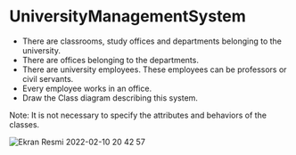 # UniversityManagementSystem

- There are classrooms, study offices and departments belonging to the university.
- There are offices belonging to the departments.
- There are university employees. These employees can be professors or civil servants.
- Every employee works in an office.
- Draw the Class diagram describing this system.

Note: It is not necessary to specify the attributes and behaviors of the classes.

![Ekran Resmi 2022-02-10 20 42 57](https://user-images.githubusercontent.com/43450948/153465473-c3cc71ca-5e54-4e84-aaf5-6a7453cdc500.png)

